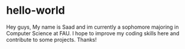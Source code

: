 # hello-world

Hey guys,
My name is Saad and im currently a sophomore majoring in Computer Science at FAU. I hope to improve my coding skills here and contribute to some projects. Thanks!
